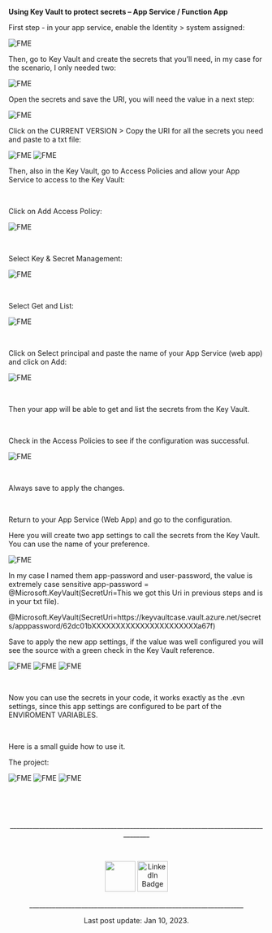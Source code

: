 <p><strong>Using Key Vault to protect secrets &ndash; App Service / Function App</strong></p>
<p>First step - in your app service, enable the Identity &gt; system assigned:</p>
<img src="https://github.com/cffy/ImageGlobalRepos/blob/main/Key vault - App service/1.jpg" alt="FME">
<p>Then, go to Key Vault and create the secrets that you&rsquo;ll need, in my case for the scenario, I only needed two:</p>
<img src="https://github.com/cffy/ImageGlobalRepos/blob/main/Key vault - App service/2.jpg" alt="FME">
<p>Open the secrets and save the URI, you will need the value in a next step:</p>
<img src="https://github.com/cffy/ImageGlobalRepos/blob/main/Key vault - App service/3.jpg" alt="FME">
<p>Click on the CURRENT VERSION &gt; Copy the URI for all the secrets you need and paste to a txt file:</p>
<img src="https://github.com/cffy/ImageGlobalRepos/blob/main/Key vault - App service/4.jpg" alt="FME">
<img src="https://github.com/cffy/ImageGlobalRepos/blob/main/Key vault - App service/5.jpg" alt="FME">
<p>Then, also in the Key Vault, go to Access Policies and allow your App Service to access to the Key Vault:</p>
<p>&nbsp;</p>
<p>Click on Add Access Policy:</p>
<img src="https://github.com/cffy/ImageGlobalRepos/blob/main/Key vault - App service/6.jpg" alt="FME">
<p>&nbsp;</p>
<p>Select Key &amp; Secret Management:</p>
<img src="https://github.com/cffy/ImageGlobalRepos/blob/main/Key vault - App service/7.jpg" alt="FME">
<p>&nbsp;</p>
<p>Select Get and List:</p>
<img src="https://github.com/cffy/ImageGlobalRepos/blob/main/Key vault - App service/8.jpg" alt="FME">
<p>&nbsp;</p>
<p>Click on Select principal and paste the name of your App Service (web app) and click on Add:</p>
<img src="https://github.com/cffy/ImageGlobalRepos/blob/main/Key vault - App service/9.jpg" alt="FME">
<p>&nbsp;</p>
<p>Then your app will be able to get and list the secrets from the Key Vault.</p>
<p>&nbsp;</p>
<p>Check in the Access Policies to see if the configuration was successful.</p>
<img src="https://github.com/cffy/ImageGlobalRepos/blob/main/Key vault - App service/10.jpg" alt="FME">
<p>&nbsp;</p>
<p>Always save to apply the changes.</p>
<p>&nbsp;</p>
<p>Return to your App Service (Web App) and go to the configuration.</p>
<p>Here you will create two app settings to call the secrets from the Key Vault. You can use the name of your preference.</p>
<img src="https://github.com/cffy/ImageGlobalRepos/blob/main/Key vault - App service/11.jpg" alt="FME">
<p>In my case I named them app-password and user-password, the value is extremely case sensitive app-password = @Microsoft.KeyVault(SecretUri=This we got this Uri in previous steps and is in your txt file).</p>
<p>@Microsoft.KeyVault(SecretUri=https://keyvaultcase.vault.azure.net/secrets/apppassword/62dc01bXXXXXXXXXXXXXXXXXXXXXXa67f)</p>
<p>Save to apply the new app settings, if the value was well configured you will see the source with a green check in the Key Vault reference.</p>
<img src="https://github.com/cffy/ImageGlobalRepos/blob/main/Key vault - App service/12.jpg" alt="FME">
<img src="https://github.com/cffy/ImageGlobalRepos/blob/main/Key vault - App service/13.jpg" alt="FME">
<img src="https://github.com/cffy/ImageGlobalRepos/blob/main/Key vault - App service/14.jpg" alt="FME">
<p>&nbsp;</p>
<p>Now you can use the secrets in your code, it works exactly as the .evn settings, since this app settings are configured to be part of the ENVIROMENT VARIABLES.</p>
<p>&nbsp;</p>
<p>Here is a small guide how to use it.</p>
<p>The project:</p>
<img src="https://github.com/cffy/ImageGlobalRepos/blob/main/Key vault - App service/15.jpg" alt="FME">
<img src="https://github.com/cffy/ImageGlobalRepos/blob/main/Key vault - App service/16.jpg" alt="FME">
<img src="https://github.com/cffy/ImageGlobalRepos/blob/main/Key vault - App service/17.jpg" alt="FME">
<p>&nbsp;</p>
<div id="footer" align="center">
  <p>&nbsp;</p>
  <p>______________________________________________________________________________________</p>
  <p><p>&nbsp;</p>
  <a href="mailto:joycascante@gmail.com"><img src="https://cdn.pixabay.com/photo/2016/01/10/22/52/letters-1132703_960_720.png" width="60"/></a>
  <a href="#"> <img src="https://www.practicepanther.com/wp-content/uploads/2016/06/linkedin-for-lawyers.png" width="60" alt="LinkedIn Badge"/></a>
  </p>
  <p>__________________________________________________________________</p>
  <p>Last post update: Jan 10, 2023.</p>
</div>
